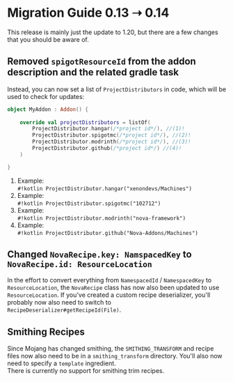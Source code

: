 # Migration Guide 0.13 ➝ 0.14

This release is mainly just the update to 1.20, but there are a few changes that you should be aware of.

## Removed `spigotResourceId` from the addon description and the related gradle task

Instead, you can now set a list of `ProjectDistributors` in code, which will be used to check for updates:

```kotlin title="MyAddon.kt"
object MyAddon : Addon() {
    
    override val projectDistributors = listOf(
        ProjectDistributor.hangar(/*project id*/), //(1)!
        ProjectDistributor.spigotmc(/*project id*/), //(2)!
        ProjectDistributor.modrinth(/*project id*/), //(3)!
        ProjectDistributor.github(/*project id*/) //(4)!
    )

}
```

1. Example:  
   `#!kotlin ProjectDistributor.hangar("xenondevs/Machines")`
2. Example:  
  `#!kotlin ProjectDistributor.spigotmc("102712")`
3. Example:  
  `#!kotlin ProjectDistributor.modrinth("nova-framework")`
4. Example:  
  `#!kotlin ProjectDistributor.github("Nova-Addons/Machines")`

## Changed `NovaRecipe.key: NamspacedKey` to `NovaRecipe.id: ResourceLocation`

In the effort to convert everything from `NamespacedId` / `NamespacedKey` to `ResourceLocation`, the `NovaRecipe`
class has now also been updated to use `ResourceLocation`. If you've created a custom recipe deserializer, you'll probably
now also need to switch to `RecipeDeserializer#getRecipeId(File)`.

## Smithing Recipes

Since Mojang has changed smithing, the `SMITHING_TRANSFORM` and recipe files now also need to be in a `smithing_transform`
directory. You'll also now need to specify a `template` ingredient.  
There is currently no support for smithing trim recipes.
